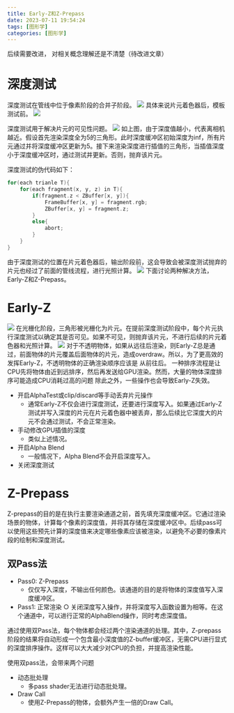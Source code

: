 ```yaml
---
title: Early-Z和Z-Prepass
date: 2023-07-11 19:54:24
tags: [图形学]
categories: [图形学]
---
```

后续需要改进， 对相关概念理解还是不清楚（待改进文章）
# 深度测试
深度测试在管线中位于像素阶段的合并子阶段。
![](https://strainbow.oss-cn-hangzhou.aliyuncs.com/20230711195522.png)
具体来说片元着色器后，模板测试前。
![](https://strainbow.oss-cn-hangzhou.aliyuncs.com/20230711195632.png)

深度测试用于解决片元的可见性问题。
![](https://strainbow.oss-cn-hangzhou.aliyuncs.com/20230711195706.png)
如上图，由于深度值越小，代表离相机越近。假设首先渲染深度全为5的三角形。此时深度缓冲区初始深度为inf，所有片元通过并将深度缓冲区更新为5。接下来渲染深度进行插值的三角形，当插值深度小于深度缓冲区时，通过测试并更新。否则，抛弃该片元。

深度测试的伪代码如下：
```c++
for(each trianle T){
	for(each fragment(x, y, z) in T){
		if(fragment.z < ZBuffer[x, y]){
			FrameBuffer[x, y] = fragment.rgb;
			ZBuffer[x, y] = fragment.z;
		}
		else{
			abort;
		}
	}
}
```
由于深度测试的位置在片元着色器后，输出阶段前，这会导致会被深度测试抛弃的片元也经过了前面的管线流程，进行光照计算。
![](https://strainbow.oss-cn-hangzhou.aliyuncs.com/20230711195813.png)
下面讨论两种解决方法，Early-Z和Z-Prepass。
# Early-Z
![](https://strainbow.oss-cn-hangzhou.aliyuncs.com/20230711195919.png)
在光栅化阶段，三角形被光栅化为片元。在提前深度测试阶段中，每个片元执行深度测试以确定其是否可见。如果不可见，则抛弃该片元，不进行后续的片元着色器和光照计算。
![](https://strainbow.oss-cn-hangzhou.aliyuncs.com/20230711200042.png)
对于不透明物体，如果从远往后渲染，则Early-Z总是通过，前面物体的片元覆盖后面物体的片元，造成overdraw。所以，为了更高效的发挥Early-Z，不透明物体的正确渲染顺序应该是 从前往后。
一种排序流程是让CPU先将物体由近到远排序，然后再发送给GPU渲染。然而，大量的物体深度排序可能造成CPU消耗过高的问题
除此之外，一些操作也会导致Early-Z失效。
- 开启AlphaTest或clip/discard等手动丢弃片元操作 
  - 通常Early-Z不仅会进行深度测试，还要进行深度写入。如果通过Early-Z测试并写入深度的片元在片元着色器中被丢弃，那么后续比它深度大的片元不会通过测试，不会正常渲染。
- 手动修改GPU插值的深度 
  - 类似上述情况。
- 开启Alpha Blend 
  - 一般情况下，Alpha Blend不会开启深度写入。
- 关闭深度测试

# Z-Prepass
Z-prepass的目的是在执行主要渲染通道之前，首先填充深度缓冲区。它通过渲染场景的物体，计算每个像素的深度值，并将其存储在深度缓冲区中。后续pass可以使用这些预先计算的深度值来决定哪些像素应该被渲染，以避免不必要的像素片段的绘制和深度测试。

## 双Pass法
- Pass0: Z-Prepass 
  - 仅仅写入深度，不输出任何颜色。该通道的目的是将物体的深度值写入深度缓冲区。
- Pass1: 正常渲染 
  ○ 关闭深度写入操作，并将深度写入函数设置为相等。在这个通道中，可以进行正常的AlphaBlend操作，同时考虑深度值。

通过使用双Pass法，每个物体都会经过两个渲染通道的处理。其中，Z-prepass阶段的结果将自动形成一个包含最小深度值的Z-buffer缓冲区，无需CPU进行显式的深度排序操作。这样可以大大减少对CPU的负担，并提高渲染性能。

使用双pass法，会带来两个问题
- 动态批处理 
  - 多pass shader无法进行动态批处理。
- Draw Call 
  - 使用Z-Prepass的物体，会额外产生一倍的Draw Call。
